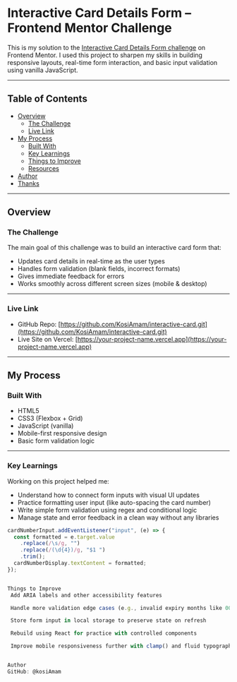 # Interactive Card Details Form – Frontend Mentor Challenge

This is my solution to the [Interactive Card Details Form challenge](https://www.frontendmentor.io/challenges/interactive-card-details-form-XpS8cKZDWw) on Frontend Mentor. I used this project to sharpen my skills in building responsive layouts, real-time form interaction, and basic input validation using vanilla JavaScript.

---

## Table of Contents

- [Overview](#overview)
  - [The Challenge](#the-challenge)
  - [Live Link](#live-link)
- [My Process](#my-process)
  - [Built With](#built-with)
  - [Key Learnings](#key-learnings)
  - [Things to Improve](#things-to-improve)
  - [Resources](#resources)
- [Author](#author)
- [Thanks](#thanks)

---

## Overview

### The Challenge

The main goal of this challenge was to build an interactive card form that:

- Updates card details in real-time as the user types
- Handles form validation (blank fields, incorrect formats)
- Gives immediate feedback for errors
- Works smoothly across different screen sizes (mobile & desktop)

---

### Live Link

- GitHub Repo: [https://github.com/KosiAmam/interactive-card.git](https://github.com/KosiAmam/interactive-card.git)
- Live Site on Vercel: [https://your-project-name.vercel.app](https://your-project-name.vercel.app)

---

## My Process

### Built With

- HTML5
- CSS3 (Flexbox + Grid)
- JavaScript (vanilla)
- Mobile-first responsive design
- Basic form validation logic

---

### Key Learnings

Working on this project helped me:

- Understand how to connect form inputs with visual UI updates
- Practice formatting user input (like auto-spacing the card number)
- Write simple form validation using regex and conditional logic
- Manage state and error feedback in a clean way without any libraries

```js
cardNumberInput.addEventListener("input", (e) => {
  const formatted = e.target.value
    .replace(/\s/g, "")
    .replace(/(\d{4})/g, "$1 ")
    .trim();
  cardNumberDisplay.textContent = formatted;
});


Things to Improve
 Add ARIA labels and other accessibility features

 Handle more validation edge cases (e.g., invalid expiry months like 00 or >12)

 Store form input in local storage to preserve state on refresh

 Rebuild using React for practice with controlled components

 Improve mobile responsiveness further with clamp() and fluid typography


Author
GitHub: @kosiAmam